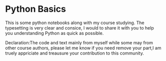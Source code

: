 # Python Basics
 
This is some python notebooks along with my course studying. The typesetting is very clear and consice, I would to share it with you to help you understanding Python as quick as possible.

Declaration:The code and text mainly from myself while some may from other course authors, please let me know if you need remove your part,I am truely appriciate and treausure your contribution to this community.
